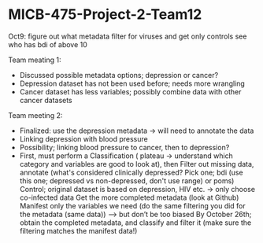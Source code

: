 # MICB-475-Project-2-Team12



Oct9:
figure out what metadata
filter for viruses and get only controls
see who has bdi of above 10

Team meating 1:
- Discussed possible metadata options; depression or cancer?
- Depression dataset has not been used before; needs more wrangling
- Cancer dataset has less variables; possibly combine data with other cancer datasets

Team meeting 2: 
- Finalized: use the depression metadata → will need to annotate the data
- Linking depression with blood pressure
- Possibility; linking blood pressure to cancer, then to depression?
- First, must perform a Classification ( plateau → understand which category and variables are good to look at), then Filter out missing data, annotate (what's considered clinically depressed? Pick one; bdi (use this one; depressed vs non-depressed, don't use range) or poms)
Control; original dataset is based on depression, HIV etc. → only choose co-infected data
Get the more completed metadata (look at Github)
Manifest only the variables we need (do the same filtering you did for the metadata (same data)) --> but don’t be too biased 
By October 26th; obtain the completed metadata, and classify and filter it (make sure the filtering matches the manifest data!)
